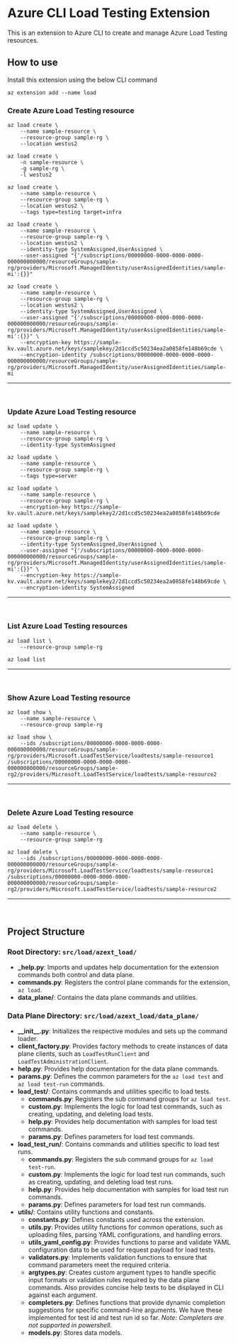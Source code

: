 # Azure CLI Load Testing Extension #
This is an extension to Azure CLI to create and manage Azure Load Testing resources.

## How to use ##

Install this extension using the below CLI command
```
az extension add --name load
```

### Create Azure Load Testing resource ###

```
az load create \
    --name sample-resource \
    --resource-group sample-rg \
    --location westus2
```

```
az load create \
    -n sample-resource \
    -g sample-rg \
    -l westus2
```

```
az load create \
    --name sample-resource \
    --resource-group sample-rg \
    --location westus2 \
    --tags type=testing target=infra
```

```
az load create \
    --name sample-resource \
    --resource-group sample-rg \
    --location westus2 \
    --identity-type SystemAssigned,UserAssigned \
    --user-assigned "{'/subscriptions/00000000-0000-0000-0000-000000000000/resourceGroups/sample-rg/providers/Microsoft.ManagedIdentity/userAssignedIdentities/sample-mi':{}}"
```

```
az load create \
    --name sample-resource \
    --resource-group sample-rg \
    --location westus2 \
    --identity-type SystemAssigned,UserAssigned \
    --user-assigned "{'/subscriptions/00000000-0000-0000-0000-000000000000/resourceGroups/sample-rg/providers/Microsoft.ManagedIdentity/userAssignedIdentities/sample-mi':{}}" \
    --encryption-key https://sample-kv.vault.azure.net/keys/samplekey/2d1ccd5c50234ea2a0858fe148b69cde \
    --encryption-identity /subscriptions/00000000-0000-0000-0000-000000000000/resourceGroups/sample-rg/providers/Microsoft.ManagedIdentity/userAssignedIdentities/sample-mi

```
---
<br/>

### Update Azure Load Testing resource ###

```
az load update \
    --name sample-resource \
    --resource-group sample-rg \
    --identity-type SystemAssigned
```
```
az load update \
    --name sample-resource \
    --resource-group sample-rg \
    --tags type=server
```
```
az load update \
    --name sample-resource \
    --resource-group sample-rg \
    --encryption-key https://sample-kv.vault.azure.net/keys/samplekey2/2d1ccd5c50234ea2a0858fe148b69cde
```

```
az load update \
    --name sample-resource \
    --resource-group sample-rg \
    --identity-type SystemAssigned,UserAssigned \
    --user-assigned "{'/subscriptions/00000000-0000-0000-0000-000000000000/resourceGroups/sample-rg/providers/Microsoft.ManagedIdentity/userAssignedIdentities/sample-mi':{}}" \
    --encryption-key https://sample-kv.vault.azure.net/keys/samplekey2/2d1ccd5c50234ea2a0858fe148b69cde \
    --encryption-identity SystemAssigned
```
---
<br/>

### List Azure Load Testing resources ###

```
az load list \
    --resource-group sample-rg 
```

```
az load list
```
---
<br/>

### Show Azure Load Testing resource ###

```
az load show \
    --name sample-resource \
    --resource-group sample-rg 
```

```
az load show \
    --ids /subscriptions/00000000-0000-0000-0000-000000000000/resourceGroups/sample-rg/providers/Microsoft.LoadTestService/loadtests/sample-resource1 /subscriptions/00000000-0000-0000-0000-000000000000/resourceGroups/sample-rg2/providers/Microsoft.LoadTestService/loadtests/sample-resource2 
```
---
<br/>

### Delete Azure Load Testing resource ###

```
az load delete \
    --name sample-resource \
    --resource-group sample-rg 
```

```
az load delete \
    --ids /subscriptions/00000000-0000-0000-0000-000000000000/resourceGroups/sample-rg/providers/Microsoft.LoadTestService/loadtests/sample-resource1 /subscriptions/00000000-0000-0000-0000-000000000000/resourceGroups/sample-rg2/providers/Microsoft.LoadTestService/loadtests/sample-resource2 
```
---
<br/>

## Project Structure ##

### Root Directory: `src/load/azext_load/` ###

- **_help.py**: Imports and updates help documentation for the extension commands both control and data plane.
- **commands.py**: Registers the control plane commands for the extension, `az load`.
- **data_plane/**: Contains the data plane commands and utilities.

### Data Plane Directory: `src/load/azext_load/data_plane/` ###

- **\_\_init\_\_.py**: Initializes the respective modules and sets up the command loader.
- **client_factory.py**: Provides factory methods to create instances of data plane clients, such as `LoadTestRunClient` and `LoadTestAdministrationClient`.
- **help.py**: Provides help documentation for the data plane commands.
- **params.py**: Defines the common parameters for the `az load test` and `az load test-run` commands.
- **load_test/**: Contains commands and utilities specific to load tests.
  - **commands.py**: Registers the sub command groups for `az load test`.
  - **custom.py**: Implements the logic for load test commands, such as creating, updating, and deleting load tests.
  - **help.py**: Provides help documentation with samples for load test commands.
  - **params.py**: Defines parameters for load test commands.
- **load_test_run/**: Contains commands and utilities specific to load test runs.
  - **commands.py**: Registers the sub command groups for `az load test-run`.
  - **custom.py**: Implements the logic for load test run commands, such as creating, updating, and deleting load test runs.
  - **help.py**: Provides help documentation with samples for load test run commands.
  - **params.py**: Defines parameters for load test run commands.
- **utils/**: Contains utility functions and constants.
  - **constants.py**: Defines constants used across the extension.
  - **utils.py**: Provides utility functions for common operations, such as uploading files, parsing YAML configurations, and handling errors.
  - **utils_yaml_config.py**: Provides functions to parse and validate YAML configuration data to be used for request payload for load tests.
  - **validators.py**: Implements validation functions to ensure that command parameters meet the required criteria.
  - **argtypes.py**: Creates custom argument types to handle specific input formats or validation rules required by the data plane commands. Also provides concise help texts to be displayed in CLI against each argument.
  - **completers.py**: Defines functions that provide dynamic completion suggestions for specific command-line arguments. We have these implemented for test id and test run id so far. *Note: Completers are not supported in powershell.*
  - **models.py**: Stores data models.
